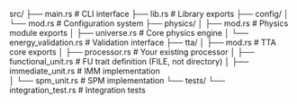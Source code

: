 src/
├── main.rs              # CLI interface
├── lib.rs               # Library exports
├── config/
│   └── mod.rs           # Configuration system
├── physics/
│   ├── mod.rs           # Physics module exports
│   ├── universe.rs      # Core physics engine
│   └── energy_validation.rs # Validation interface
├── tta/
│   ├── mod.rs           # TTA core exports
│   ├── processor.rs     # Your existing processor
│   ├── functional_unit.rs  # FU trait definition (FILE, not directory)
│   ├── immediate_unit.rs   # IMM implementation  
│   └── spm_unit.rs        # SPM implementation
└── tests/
    └── integration_test.rs # Integration tests
